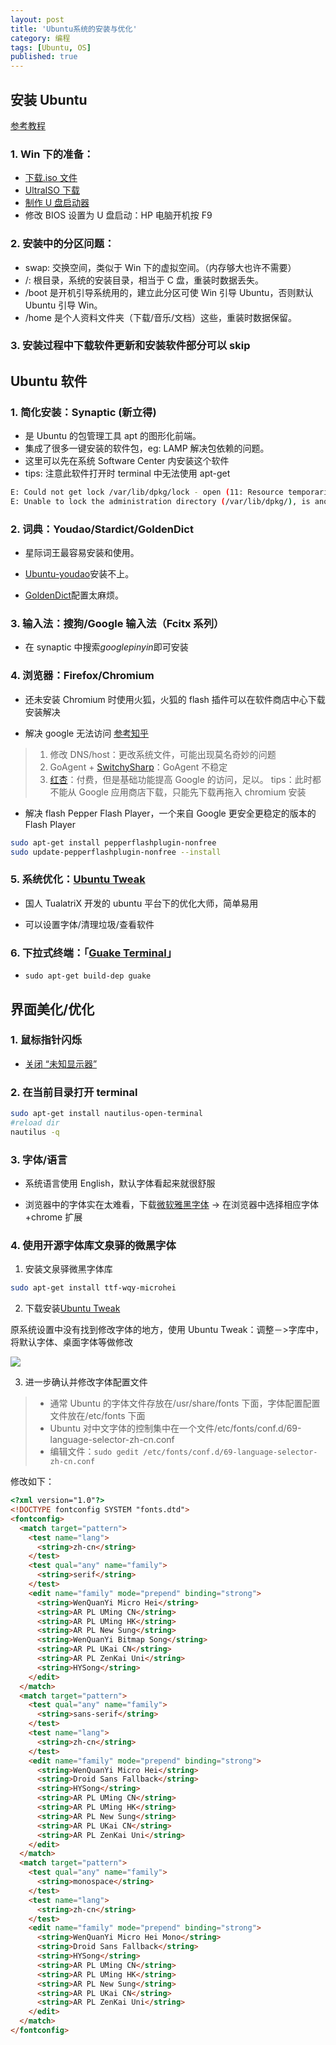 ```yaml
---
layout: post
title: 'Ubuntu系统的安装与优化'
category: 编程
tags: [Ubuntu, OS]
published: true
---
```


## 安装 Ubuntu

[参考教程](http://jingyan.baidu.com/article/ff42efa9423991c19e22020d.html)

### 1. Win 下的准备：

- [下载.iso 文件](http://www.ubuntu.com/download/desktop)
- [UltraISO 下载](http://www.baidu.com/s?&wd=UltraISO)
- [制作 U 盘启动器](http://jingyan.baidu.com/article/d169e186800f02436711d87b.html)
- 修改 BIOS 设置为 U 盘启动：HP 电脑开机按 F9

### 2. 安装中的分区问题：

- swap: 交换空间，类似于 Win 下的虚拟空间。（内存够大也许不需要）
- /: 根目录，系统的安装目录，相当于 C 盘，重装时数据丢失。
- /boot 是开机引导系统用的，建立此分区可使 Win 引导 Ubuntu，否则默认 Ubuntu 引导 Win。
- /home 是个人资料文件夹（下载/音乐/文档）这些，重装时数据保留。

### 3. 安装过程中下载软件更新和安装软件部分可以 skip

## Ubuntu 软件

### 1. 简化安装：Synaptic (新立得)

- 是 Ubuntu 的包管理工具 apt 的图形化前端。
- 集成了很多一键安装的软件包，eg: LAMP 解决包依赖的问题。
- 这里可以先在系统 Software Center 内安装这个软件
- tips: 注意此软件打开时 terminal 中无法使用 apt-get

```bash
E: Could not get lock /var/lib/dpkg/lock - open (11: Resource temporarily unavailable)
E: Unable to lock the administration directory (/var/lib/dpkg/), is another process using it?
```

### 2. 词典：Youdao/Stardict/GoldenDict

- 星际词王最容易安装和使用。

- [Ubuntu-youdao](https://www.google.com/search?q=Ubuntu-youdao)安装不上。

- [GoldenDict](https://www.google.com/search?q=GoldenDict)配置太麻烦。

### 3. 输入法：搜狗/Google 输入法（Fcitx 系列）

- 在 synaptic 中搜索*googlepinyin*即可安装

### 4. 浏览器：Firefox/Chromium

- 还未安装 Chromium 时使用火狐，火狐的 flash 插件可以在软件商店中心下载安装解决

- 解决 google 无法访问 [参考知乎](http://www.zhihu.com/question/21245060/answer/27201877)

> 1. 修改 DNS/host：更改系统文件，可能出现莫名奇妙的问题
> 2. GoAgent + [SwitchySharp](http://www.baidu.com/s?&wd=SwitchySharp)：GoAgent 不稳定
> 3. [红杏](http://botey.cn/UPLOAD/All_Files/Chrome_Red.rar)：付费，但是基础功能提高 Google 的访问，足以。
>    tips：此时都不能从 Google 应用商店下载，只能先下载再拖入 chromium 安装

- 解决 flash
  Pepper Flash Player，一个来自 Google 更安全更稳定的版本的 Flash Player

```bash
sudo apt-get install pepperflashplugin-nonfree
sudo update-pepperflashplugin-nonfree --install
```

### 5. 系统优化：[Ubuntu Tweak](http://ubuntu-tweak.com/)

- 国人 TualatriX 开发的 ubuntu 平台下的优化大师，简单易用

- 可以设置字体/清理垃圾/查看软件

### 6. 下拉式终端：「[Guake Terminal](https://github.com/Guake/guake/)」

- `sudo apt-get build-dep guake`

## 界面美化/优化

### 1. 鼠标指针闪烁

- [关闭 “未知显示器”](http://jingyan.baidu.com/article/3aed632e78668970108091c0.html)

### 2. 在当前目录打开 terminal

```bash
sudo apt-get install nautilus-open-terminal
#reload dir
nautilus -q
```

### 3. 字体/语言

- 系统语言使用 English，默认字体看起来就很舒服

- 浏览器中的字体实在太难看，下载[微软雅黑字体](http://www.baidu.com/s?&wd=微软雅黑字体) -> 在浏览器中选择相应字体+chrome 扩展

### 4. 使用开源字体库文泉驿的微黑字体

1. 安装文泉驿微黑字体库

```sh
sudo apt-get install ttf-wqy-microhei
```

2. 下载安装[Ubuntu Tweak](http://ubuntu-tweak.com/)

原系统设置中没有找到修改字体的地方，使用 Ubuntu Tweak：调整－>字库中，将默认字体、桌面字体等做修改

![](https://raw.staticdn.net/JimmyLv/images/master/images/2016/1487949759355.png)

3. 进一步确认并修改字体配置文件

> - 通常 Ubuntu 的字体文件存放在/usr/share/fonts 下面，字体配置配置文件放在/etc/fonts 下面
> - Ubuntu 对中文字体的控制集中在一个文件/etc/fonts/conf.d/69-language-selector-zh-cn.conf
> - 编辑文件：`sudo gedit /etc/fonts/conf.d/69-language-selector-zh-cn.conf`

修改如下：

```html
<?xml version="1.0"?>
<!DOCTYPE fontconfig SYSTEM "fonts.dtd">
<fontconfig>
  <match target="pattern">
    <test name="lang">
      <string>zh-cn</string>
    </test>
    <test qual="any" name="family">
      <string>serif</string>
    </test>
    <edit name="family" mode="prepend" binding="strong">
      <string>WenQuanYi Micro Hei</string>
      <string>AR PL UMing CN</string>
      <string>AR PL UMing HK</string>
      <string>AR PL New Sung</string>
      <string>WenQuanYi Bitmap Song</string>
      <string>AR PL UKai CN</string>
      <string>AR PL ZenKai Uni</string>
      <string>HYSong</string>
    </edit>
  </match>
  <match target="pattern">
    <test qual="any" name="family">
      <string>sans-serif</string>
    </test>
    <test name="lang">
      <string>zh-cn</string>
    </test>
    <edit name="family" mode="prepend" binding="strong">
      <string>WenQuanYi Micro Hei</string>
      <string>Droid Sans Fallback</string>
      <string>HYSong</string>
      <string>AR PL UMing CN</string>
      <string>AR PL UMing HK</string>
      <string>AR PL New Sung</string>
      <string>AR PL UKai CN</string>
      <string>AR PL ZenKai Uni</string>
    </edit>
  </match>
  <match target="pattern">
    <test qual="any" name="family">
      <string>monospace</string>
    </test>
    <test name="lang">
      <string>zh-cn</string>
    </test>
    <edit name="family" mode="prepend" binding="strong">
      <string>WenQuanYi Micro Hei Mono</string>
      <string>Droid Sans Fallback</string>
      <string>HYSong</string>
      <string>AR PL UMing CN</string>
      <string>AR PL UMing HK</string>
      <string>AR PL New Sung</string>
      <string>AR PL UKai CN</string>
      <string>AR PL ZenKai Uni</string>
    </edit>
  </match>
</fontconfig>
```
